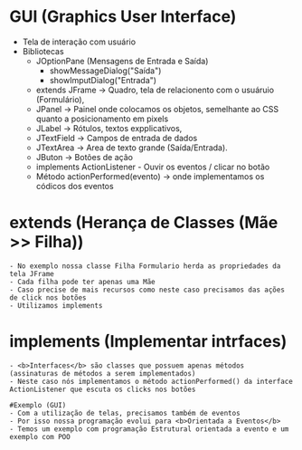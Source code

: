 # GUI (Graphics User Interface)
- Tela de interação com usuário
- Bibliotecas
	- JOptionPane (Mensagens de Entrada e Saída)
		- showMessageDialog("Saída")
		- showImputDialog("Entrada")
	- extends JFrame -> Quadro, tela de relacionento com o usuáruio (Formulário),
	- JPanel -> Painel onde colocamos os objetos, semelhante ao CSS quanto a posicionamento em pixels
	- JLabel -> Rótulos, textos expplicativos,
	- JTextField -> Campos de entrada de dados
	- JTextArea -> Area de texto grande (Saída/Entrada).
	- JButon -> Botões de ação
	- implements ActionListener - Ouvir os eventos / clicar no botão
	- Método actionPerformed(evento) -> onde implementamos os códicos dos eventos

# extends (Herança de Classes (Mãe >> Filha))
	- No exemplo nossa classe Filha Formulario herda as propriedades da tela JFrame
	- Cada filha pode ter apenas uma Mãe
	- Caso precise de mais recursos como neste caso precisamos das ações de click nos botões
	- Utilizamos implements
# implements (Implementar intrfaces)
	- <b>Interfaces</b> são classes que possuem apenas métodos (assinaturas de métodos a serem implementados)
	- Neste caso nós implementamos o método actionPerformed() da interface ActionListener que escuta os clicks nos botões
	
	#Exemplo (GUI)
	- Com a utilização de telas, precisamos também de eventos
	- Por isso nossa programação evolui para <b>Orientada a Eventos</b>
	- Temos um exemplo com programação Estrutural orientada a evento e um exemplo com POO